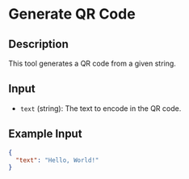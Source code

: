 # Generate QR Code

## Description
This tool generates a QR code from a given string.

## Input
- `text` (string): The text to encode in the QR code.

## Example Input
```json
{
  "text": "Hello, World!"
}
```
